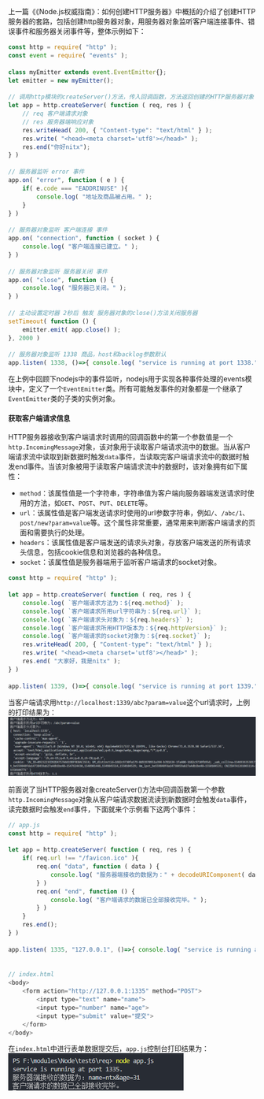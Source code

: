 上一篇《《Node.js权威指南》：如何创建HTTP服务器》中概括的介绍了创建HTTP服务器的套路，包括创建http服务器对象，用服务器对象监听客户端连接事件、错误事件和服务器关闭事件等，整体示例如下：
```javascript
const http = require( "http" );
const event = require( "events" );

class myEmitter extends event.EventEmitter{};
let emitter = new myEmitter();

// 调用http模块的createServer()方法，传入回调函数，方法返回创建的HTTP服务器对象
let app = http.createServer( function ( req, res ) {
    // req 客户端请求对象
    // res 服务器端响应对象
    res.writeHead( 200, { "Content-type": "text/html" } );
    res.write( "<head><meta charset='utf8'></head>" );
    res.end("你好nitx");
} )

// 服务器监听 error 事件
app.on( "error", function ( e ) {
    if( e.code === "EADDRINUSE" ){
        console.log( "地址及商品被占用。" );
    }
} )

// 服务器对象监听 客户端连接 事件
app.on( "connection", function ( socket ) {
    console.log( "客户端连接已建立。" );
} )

// 服务器对象监听 服务器关闭 事件
app.on( "close", function () {
    console.log( "服务器已关闭。" );
} )

// 主动设置定时器 2秒后 触发 服务器对象的close()方法关闭服务器
setTimeout( function () {
    emitter.emit( app.close() );
}, 2000 )

// 服务器对象监听 1338 商品，host和backlog参数默认
app.listen( 1338, ()=>{ console.log( "service is running at port 1338." ); } );
```
在上例中回顾下nodejs中的事件监听，nodejs用于实现各种事件处理的events模块中，定义了一个`EventEmitter`类。所有可能触发事件的对象都是一个继承了`EventEmitter`类的子类的实例对象。

#### 获取客户端请求信息
HTTP服务器接收到客户端请求时调用的回调函数中的第一个参数值是一个`http.IncomingMessage`对象，该对象用于读取客户端请求流中的数据。当从客户端请求流中读取到新数据时触发`data`事件，当读取完客户端请求流中的数据时触发end事件。当该对象被用于读取客户端请求流中的数据时，该对象拥有如下属性：
- `method`：该属性值是一个字符串，字符串值为客户端向服务器端发送请求时使用的方法，如`GET`、`POST`、`PUT`、`DELETE`等。
- `url`：该属性值是客户端发送请求时使用的url参数字符串，例如`/`、`/abc/1`、`post/new?param=value`等。这个属性非常重要，通常用来判断客户端请求的页面和需要执行的处理。
- `headers`：该属性值是客户端发送的请求头对象，存放客户端发送的所有请求头信息，包括cookie信息和浏览器的各种信息。
- `socket`：该属性值是服务器端用于监听客户端请求的socket对象。
```javascript
const http = require( "http" );

let app = http.createServer( function ( req, res ) {
    console.log( `客户端请求方法为：${req.method}` );
    console.log( `客户端请求所用url字符串为：${req.url}` );
    console.log( `客户端请求头对象为：${req.headers}` );
    console.log( `客户端请求所用HTTP版本为：${req.httpVersion}` );
    console.log( `客户端请求的socket对象为：${req.socket}` );
    res.writeHead( 200, { "Content-type": "text/html" } );
    res.write( "<head><meta charset='utf8'></head>" );
    res.end( "大家好，我是nitx" );
} )

app.listen( 1339, ()=>{ console.log( "service is running at port 1339." ); } )
```
当客户端请求用`http://localhost:1339/abc?param=value`这个url请求时，上例的打印结果为：
![](https://github.com/nitxs/public_docs/blob/master/image_hosting/19/190214.png?raw=true)

前面说了当HTTP服务器对象createServer()方法中回调函数第一个参数`http.IncomingMessage`对象从客户端请求数据流读到新数据时会触发`data`事件，读完数据时会触发`end`事件，下面就来个示例看下这两个事件：
```javascript
// app.js
const http = require( "http" );

let app = http.createServer( function ( req, res ) {
    if( req.url !== "/favicon.ico" ){
        req.on( "data", function ( data ) {
            console.log( "服务器端接收的数据为：" + decodeURIComponent( data ) );
        } )
        req.on( "end", function () {
            console.log( "客户端请求的数据已全部接收完毕。" );
        } )
    }
    res.end();
} )

app.listen( 1335, "127.0.0.1", ()=>{ console.log( "service is running at port 1335." ); } )


// index.html
<body>
    <form action="http://127.0.0.1:1335" method="POST">
        <input type="text" name="name">
        <input type="number" name="age">
        <input type="submit" value="提交">
    </form>
</body>
```
在`index.html`中进行表单数据提交后，`app.js`控制台打印结果为：
![](https://github.com/nitxs/public_docs/blob/master/image_hosting/19/190214_1.png?raw=true)